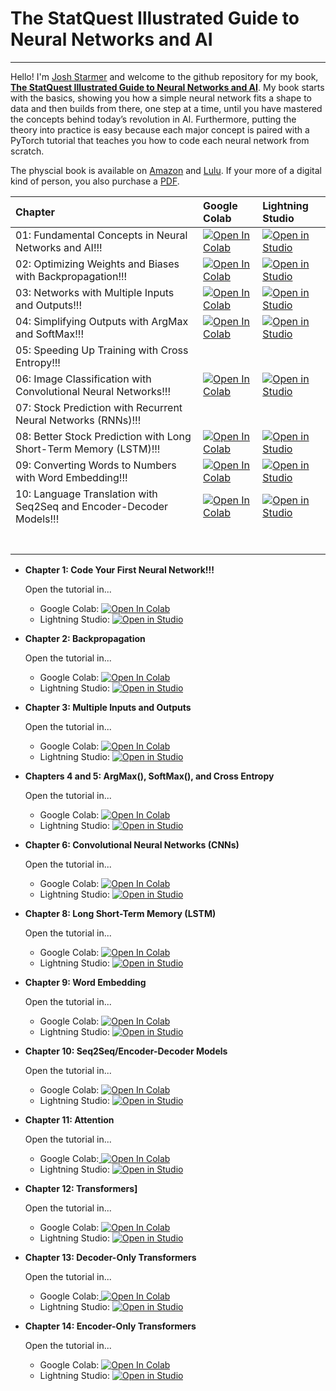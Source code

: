 # The StatQuest Illustrated Guide to Neural Networks and AI

----

Hello! I'm [Josh Starmer](https://www.youtube.com/@statquest) and welcome to the github repository for my book, **[The StatQuest Illustrated Guide to Neural Networks and AI]()**. My book starts with the basics, showing you how a simple neural network fits a shape to data and then builds from there, one step at a time, until you have mastered the concepts behind today’s revolution in AI. Furthermore, putting the theory into practice is easy because each major concept is paired with a PyTorch tutorial that teaches you how to code each neural network from scratch.

The physcial book is available on [Amazon]() and [Lulu](). If your more of a digital kind of person, you also purchase a [PDF]().

| Chapter | Google Colab | Lightning Studio
| :------ | :----------- | :---------------
| 01: Fundamental Concepts in Neural Networks and AI!!! | <a target="_blank" href="https://colab.research.google.com/github/StatQuest/signa/blob/main/chapter_01/chapter_01_basic_nn_in_pytorch.ipynb"><img src="https://colab.research.google.com/assets/colab-badge.svg" alt="Open In Colab"/></a> | <a target="_blank" href="https://lightning.ai/new?repo_url=https%3A%2F%2Fgithub.com%2FStatQuest%2Fsigna%2Fblob%2Fmain%2Fchapter_01%2Fchapter_01_basic_nn_in_pytorch.ipynb"><img src="https://pl-bolts-doc-images.s3.us-east-2.amazonaws.com/app-2/studio-badge.svg" alt="Open in Studio" /></a>
| 02: Optimizing Weights and Biases with Backpropagation!!! | <a target="_blank" href="https://colab.research.google.com/github/StatQuest/signa/blob/main/chapter_02/chapter_02_intro_do_backpropagation.ipynb"><img src="https://colab.research.google.com/assets/colab-badge.svg" alt="Open In Colab"/></a> | <a target="_blank" href="https://lightning.ai/new?repo_url=https%3A%2F%2Fgithub.com%2FStatQuest%2Fsigna%2Fblob%2Fmain%2Fchapter_02%2Fchapter_02_intro_do_backpropagation.ipynb"><img src="https://pl-bolts-doc-images.s3.us-east-2.amazonaws.com/app-2/studio-badge.svg" alt="Open in Studio" /></a> |
| 03: Networks with Multiple Inputs and Outputs!!! | <a target="_blank" href="https://colab.research.google.com/github/StatQuest/signa/blob/main/chapter_03/chapter_03_multiple_inputs_and_outputs.ipynb"><img src="https://colab.research.google.com/assets/colab-badge.svg" alt="Open In Colab"/></a> | <a target="_blank" href="https://lightning.ai/new?repo_url=https%3A%2F%2Fgithub.com%2FStatQuest%2Fsigna%2Fblob%2Fmain%2Fchapter_03%2Fchapter_03_multiple_inputs_and_outputs.ipynb"><img src="https://pl-bolts-doc-images.s3.us-east-2.amazonaws.com/app-2/studio-badge.svg" alt="Open in Studio" /></a> |
| 04: Simplifying Outputs with ArgMax and SoftMax!!! | <a target="_blank" href="https://colab.research.google.com/github/StatQuest/signa/blob/main/chapter_04/chapter_04_argmax_and_softmax.ipynb"><img src="https://colab.research.google.com/assets/colab-badge.svg" alt="Open In Colab"/></a> | <a target="_blank" href="https://lightning.ai/new?repo_url=https%3A%2F%2Fgithub.com%2FStatQuest%2Fsigna%2Fblob%2Fmain%2Fchapter_04%2Fchapter_04_argmax_and_softmax.ipynb"><img src="https://pl-bolts-doc-images.s3.us-east-2.amazonaws.com/app-2/studio-badge.svg" alt="Open in Studio" /></a> |
| 05: Speeding Up Training with Cross Entropy!!! | |
| 06: Image Classification with Convolutional Neural Networks!!! | <a target="_blank" href="https://colab.research.google.com/github/StatQuest/signa/blob/main/chapter_06/chapter_06_convolutional_neural_networks.ipynb"><img src="https://colab.research.google.com/assets/colab-badge.svg" alt="Open In Colab"/></a> | <a target="_blank" href="https://lightning.ai/new?repo_url=https%3A%2F%2Fgithub.com%2FStatQuest%2Fsigna%2Fblob%2Fmain%2Fchapter_06%2Fchapter_06_convolutional_neural_networks.ipynb"><img src="https://pl-bolts-doc-images.s3.us-east-2.amazonaws.com/app-2/studio-badge.svg" alt="Open in Studio" /></a> |
| 07: Stock Prediction with Recurrent Neural Networks (RNNs)!!! | |
| 08: Better Stock Prediction with Long Short-Term Memory (LSTM)!!! | <a target="_blank" href="https://colab.research.google.com/github/StatQuest/signa/blob/main/chapter_08/chapter_08_lstms.ipynb"><img src="https://colab.research.google.com/assets/colab-badge.svg" alt="Open In Colab"/></a> | <a target="_blank" href="https://lightning.ai/new?repo_url=https%3A%2F%2Fgithub.com%2FStatQuest%2Fsigna%2Fblob%2Fmain%2Fchapter_08%2Fchapter_08_lstms.ipynb"><img src="https://pl-bolts-doc-images.s3.us-east-2.amazonaws.com/app-2/studio-badge.svg" alt="Open in Studio" /></a> |
| 09: Converting Words to Numbers with Word Embedding!!! | <a target="_blank" href="https://colab.research.google.com/github/StatQuest/signa/blob/main/chapter_09/chapter_09_word_embedding.ipynb"><img src="https://colab.research.google.com/assets/colab-badge.svg" alt="Open In Colab"/></a> | <a target="_blank" href="https://lightning.ai/new?repo_url=https%3A%2F%2Fgithub.com%2FStatQuest%2Fsigna%2Fblob%2Fmain%2Fchapter_09%2Fchapter_09_word_embedding.ipynb"><img src="https://pl-bolts-doc-images.s3.us-east-2.amazonaws.com/app-2/studio-badge.svg" alt="Open in Studio" /></a> |
| 10: Language Translation with Seq2Seq and Encoder-Decoder Models!!! | <a target="_blank" href="https://colab.research.google.com/github/StatQuest/signa/blob/main/chapter_10/chapter_10_seq2seq_lstm.ipynb"><img src="https://colab.research.google.com/assets/colab-badge.svg" alt="Open In Colab"/></a> | <a target="_blank" href="https://lightning.ai/new?repo_url=https%3A%2F%2Fgithub.com%2FStatQuest%2Fsigna%2Fblob%2Fmain%2Fchapter_10%2Fchapter_10_seq2seq_lstm.ipynb"><img src="https://pl-bolts-doc-images.s3.us-east-2.amazonaws.com/app-2/studio-badge.svg" alt="Open in Studio" /></a> |
|  |  |
|  |  |
|  |  |
|  |  |
|  |  |
|  |  |
|  |  |


* **Chapter 1: Code Your First Neural Network!!!**

  Open the tutorial in...
  
    - Google Colab: <a target="_blank" href="https://colab.research.google.com/github/StatQuest/signa/blob/main/chapter_01/chapter_01_basic_nn_in_pytorch.ipynb">
  <img src="https://colab.research.google.com/assets/colab-badge.svg" alt="Open In Colab"/></a>
    - Lightning Studio: <a target="_blank" href="https://lightning.ai/new?repo_url=https%3A%2F%2Fgithub.com%2FStatQuest%2Fsigna%2Fblob%2Fmain%2Fchapter_01%2Fchapter_01_basic_nn_in_pytorch.ipynb">
  <img src="https://pl-bolts-doc-images.s3.us-east-2.amazonaws.com/app-2/studio-badge.svg" alt="Open in Studio" /></a>
    <!-- - [Jupyter Notebook](https://github.com/StatQuest/signa/blob/main/chapter_01/chapter_01_basic_nn_in_pytorch.ipynb) -->

* **Chapter 2: Backpropagation**

  Open the tutorial in...
  
    - Google Colab: <a target="_blank" href="https://colab.research.google.com/github/StatQuest/signa/blob/main/chapter_02/chapter_02_intro_do_backpropagation.ipynb">
  <img src="https://colab.research.google.com/assets/colab-badge.svg" alt="Open In Colab"/></a>
    - Lightning Studio: <a target="_blank" href="https://lightning.ai/new?repo_url=https%3A%2F%2Fgithub.com%2FStatQuest%2Fsigna%2Fblob%2Fmain%2Fchapter_02%2Fchapter_02_intro_do_backpropagation.ipynb">
  <img src="https://pl-bolts-doc-images.s3.us-east-2.amazonaws.com/app-2/studio-badge.svg" alt="Open in Studio" /></a>
   <!-- - [Jupyter Notebook](https://github.com/StatQuest/signa/blob/main/chapter_02/chapter_02_intro_do_backpropagation.ipynb) -->
      
* **Chapter 3: Multiple Inputs and Outputs**

    Open the tutorial in...
    
    - Google Colab: <a target="_blank" href="https://colab.research.google.com/github/StatQuest/signa/blob/main/chapter_03/chapter_03_multiple_inputs_and_outputs.ipynb">
  <img src="https://colab.research.google.com/assets/colab-badge.svg" alt="Open In Colab"/></a>
    - Lightning Studio: <a target="_blank" href="https://lightning.ai/new?repo_url=https%3A%2F%2Fgithub.com%2FStatQuest%2Fsigna%2Fblob%2Fmain%2Fchapter_03%2Fchapter_03_multiple_inputs_and_outputs.ipynb">
  <img src="https://pl-bolts-doc-images.s3.us-east-2.amazonaws.com/app-2/studio-badge.svg" alt="Open in Studio" /></a>
   <!-- - [Jupyter Notebook](https://github.com/StatQuest/signa/blob/main/chapter_03/chapter_03_multiple_inputs_and_outputs.ipynb) -->

* **Chapters 4 and 5: ArgMax(), SoftMax(), and Cross Entropy**
    
    Open the tutorial in...
  
    - Google Colab: <a target="_blank" href="https://colab.research.google.com/github/StatQuest/signa/blob/main/chapter_04/chapter_04_argmax_and_softmax.ipynb">
  <img src="https://colab.research.google.com/assets/colab-badge.svg" alt="Open In Colab"/></a>
    - Lightning Studio: <a target="_blank" href="https://lightning.ai/new?repo_url=https%3A%2F%2Fgithub.com%2FStatQuest%2Fsigna%2Fblob%2Fmain%2Fchapter_04%2Fchapter_04_argmax_and_softmax.ipynb">
  <img src="https://pl-bolts-doc-images.s3.us-east-2.amazonaws.com/app-2/studio-badge.svg" alt="Open in Studio" /></a>
   <!-- - [Jupyter Notebook](https://github.com/StatQuest/signa/blob/main/chapter_04/chapter_04_argmax_and_softmax.ipynb) -->

* **Chapter 6: Convolutional Neural Networks (CNNs)**
    
    Open the tutorial in...
  
    - Google Colab: <a target="_blank" href="https://colab.research.google.com/github/StatQuest/signa/blob/main/chapter_06/chapter_06_convolutional_neural_networks.ipynb">
  <img src="https://colab.research.google.com/assets/colab-badge.svg" alt="Open In Colab"/></a>
    - Lightning Studio: <a target="_blank" href="https://lightning.ai/new?repo_url=https%3A%2F%2Fgithub.com%2FStatQuest%2Fsigna%2Fblob%2Fmain%2Fchapter_06%2Fchapter_06_convolutional_neural_networks.ipynb">
  <img src="https://pl-bolts-doc-images.s3.us-east-2.amazonaws.com/app-2/studio-badge.svg" alt="Open in Studio" /></a>
   <!-- - [Jupyter Notebook](https://github.com/StatQuest/signa/blob/main/chapter_06/chapter_06_convolutional_neural_networks.ipynb) -->

* **Chapter 8: Long Short-Term Memory (LSTM)**

    Open the tutorial in...
  
    - Google Colab: <a target="_blank" href="https://colab.research.google.com/github/StatQuest/signa/blob/main/chapter_08/chapter_08_lstms.ipynb">
  <img src="https://colab.research.google.com/assets/colab-badge.svg" alt="Open In Colab"/></a>
    - Lightning Studio: <a target="_blank" href="https://lightning.ai/new?repo_url=https%3A%2F%2Fgithub.com%2FStatQuest%2Fsigna%2Fblob%2Fmain%2Fchapter_08%2Fchapter_08_lstms.ipynb">
  <img src="https://pl-bolts-doc-images.s3.us-east-2.amazonaws.com/app-2/studio-badge.svg" alt="Open in Studio" /></a>
   <!-- - [Jupyter Notebook](https://github.com/StatQuest/signa/blob/main/chapter_08/chapter_08_lstms.ipynb) -->

* **Chapter 9: Word Embedding**
    
    Open the tutorial in...
  
    - Google Colab: <a target="_blank" href="https://colab.research.google.com/github/StatQuest/signa/blob/main/chapter_09/chapter_09_word_embedding.ipynb">
  <img src="https://colab.research.google.com/assets/colab-badge.svg" alt="Open In Colab"/></a>
    - Lightning Studio: <a target="_blank" href="https://lightning.ai/new?repo_url=https%3A%2F%2Fgithub.com%2FStatQuest%2Fsigna%2Fblob%2Fmain%2Fchapter_09%2Fchapter_09_word_embedding.ipynb">
  <img src="https://pl-bolts-doc-images.s3.us-east-2.amazonaws.com/app-2/studio-badge.svg" alt="Open in Studio" /></a>
   <!-- - [Jupyter Notebook](https://github.com/StatQuest/signa/blob/main/chapter_09/chapter_09_word_embedding.ipynb) -->

* **Chapter 10: Seq2Seq/Encoder-Decoder Models**
    
    Open the tutorial in...
  
    - Google Colab: <a target="_blank" href="https://colab.research.google.com/github/StatQuest/signa/blob/main/chapter_10/chapter_10_seq2seq_lstm.ipynb">
  <img src="https://colab.research.google.com/assets/colab-badge.svg" alt="Open In Colab"/></a>
    - Lightning Studio: <a target="_blank" href="https://lightning.ai/new?repo_url=https%3A%2F%2Fgithub.com%2FStatQuest%2Fsigna%2Fblob%2Fmain%2Fchapter_10%2Fchapter_10_seq2seq_lstm.ipynb">
  <img src="https://pl-bolts-doc-images.s3.us-east-2.amazonaws.com/app-2/studio-badge.svg" alt="Open in Studio" /></a>
   <!-- - [Jupyter Notebook](https://github.com/StatQuest/signa/blob/main/chapter_10/chapter_10_seq2seq_lstm.ipynb) -->

* **Chapter 11: Attention**
    
    Open the tutorial in...
  
    - Google Colab:<a target="_blank" href="https://colab.research.google.com/github/StatQuest/signa/blob/main/chapter_11/chapter_11_attention.ipynb">
  <img src="https://colab.research.google.com/assets/colab-badge.svg" alt="Open In Colab"/></a>
    - Lightning Studio: <a target="_blank" href="https://lightning.ai/new?repo_url=https%3A%2F%2Fgithub.com%2FStatQuest%2Fsigna%2Fblob%2Fmain%2Fchapter_11%2Fchapter_11_attention.ipynb">
  <img src="https://pl-bolts-doc-images.s3.us-east-2.amazonaws.com/app-2/studio-badge.svg" alt="Open in Studio" /></a>
   <!-- - [Jupyter Notebook](https://github.com/StatQuest/signa/blob/main/chapter_11/chapter_11_attention.ipynb) -->

* **Chapter 12: Transformers]**
    
    Open the tutorial in...
  
    - Google Colab: <a target="_blank" href="https://colab.research.google.com/github/StatQuest/signa/blob/main/chapter_12/chapter_12_encoder_decoder_transformer.ipynb">
  <img src="https://colab.research.google.com/assets/colab-badge.svg" alt="Open In Colab"/></a>
    - Lightning Studio: <a target="_blank" href="https://lightning.ai/new?repo_url=https%3A%2F%2Fgithub.com%2FStatQuest%2Fsigna%2Fblob%2Fmain%2Fchapter_12%2Fchapter_12_encoder_decoder_transformer.ipynb">
  <img src="https://pl-bolts-doc-images.s3.us-east-2.amazonaws.com/app-2/studio-badge.svg" alt="Open in Studio" /></a>
   <!-- - [Jupyter Notebook](https://github.com/StatQuest/signa/blob/main/chapter_12/chapter_12_encoder_decoder_transformer.ipynb) -->

* **Chapter 13: Decoder-Only Transformers**
    
    Open the tutorial in...
  
    - Google Colab:<a target="_blank" href="https://colab.research.google.com/github/StatQuest/signa/blob/main/chapter_13/chapter_13_decoder_transformer.ipynb">
  <img src="https://colab.research.google.com/assets/colab-badge.svg" alt="Open In Colab"/></a>
    - Lightning Studio: <a target="_blank" href="https://lightning.ai/new?repo_url=https%3A%2F%2Fgithub.com%2FStatQuest%2Fsigna%2Fblob%2Fmain%2Fchapter_13%2Fchapter_13_decoder_transformer.ipynb">
  <img src="https://pl-bolts-doc-images.s3.us-east-2.amazonaws.com/app-2/studio-badge.svg" alt="Open in Studio" /></a>
   <!-- - [Jupyter Notebook](https://github.com/StatQuest/signa/blob/main/chapter_13/chapter_13_decoder_transformer.ipynb) -->

* **Chapter 14: Encoder-Only Transformers**
    
    Open the tutorial in...
  
    - Google Colab: <a target="_blank" href="https://colab.research.google.com/github/StatQuest/signa/blob/main/chapter_14/chapter_14_combing_encoder_with_decoder_transformers.ipynb">
  <img src="https://colab.research.google.com/assets/colab-badge.svg" alt="Open In Colab"/></a>
    - Lightning Studio: <a target="_blank" href="https://lightning.ai/new?repo_url=https%3A%2F%2Fgithub.com%2FStatQuest%2Fsigna%2Fblob%2Fmain%2Fchapter_14%2Fchapter_14_combing_encoder_with_decoder_transformers.ipynb">
  <img src="https://pl-bolts-doc-images.s3.us-east-2.amazonaws.com/app-2/studio-badge.svg" alt="Open in Studio" /></a>
   <!-- - [Jupyter Notebook](https://github.com/StatQuest/signa/blob/main/chapter_14/chapter_14_combing_encoder_with_decoder_transformers.ipynb) -->
